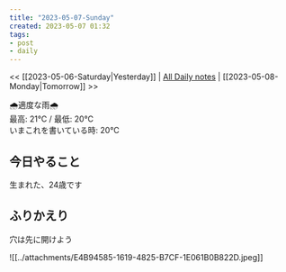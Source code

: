 ```yaml
---
title: "2023-05-07-Sunday"
created: 2023-05-07 01:32
tags:
- post
- daily
---
```


<< [[2023-05-06-Saturday|Yesterday]] | [All Daily notes](/tags/daily) | [[2023-05-08-Monday|Tomorrow]] >>

🌧️適度な雨🌧️  
最高: 21℃ / 最低: 20℃  
いまこれを書いている時: 20℃

## 今日やること

生まれた、24歳です

## ふりかえり

穴は先に開けよう

![[../attachments/E4B94585-1619-4825-B7CF-1E061B0B822D.jpeg]]